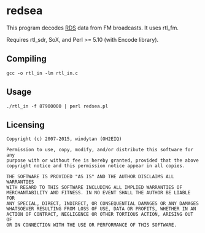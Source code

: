 redsea
======
This program decodes [RDS](http://en.wikipedia.org/wiki/Radio_Data_System) data from FM broadcasts. It uses rtl_fm.

Requires rtl_sdr, SoX, and Perl &gt;= 5.10 (with Encode library).

Compiling
---------

    gcc -o rtl_in -lm rtl_in.c

Usage
-----

    ./rtl_in -f 87900000 | perl redsea.pl

Licensing
---------

    Copyright (c) 2007-2015, windytan (OH2EIQ)
    
    Permission to use, copy, modify, and/or distribute this software for any
    purpose with or without fee is hereby granted, provided that the above
    copyright notice and this permission notice appear in all copies.
    
    THE SOFTWARE IS PROVIDED "AS IS" AND THE AUTHOR DISCLAIMS ALL WARRANTIES
    WITH REGARD TO THIS SOFTWARE INCLUDING ALL IMPLIED WARRANTIES OF
    MERCHANTABILITY AND FITNESS. IN NO EVENT SHALL THE AUTHOR BE LIABLE FOR
    ANY SPECIAL, DIRECT, INDIRECT, OR CONSEQUENTIAL DAMAGES OR ANY DAMAGES
    WHATSOEVER RESULTING FROM LOSS OF USE, DATA OR PROFITS, WHETHER IN AN
    ACTION OF CONTRACT, NEGLIGENCE OR OTHER TORTIOUS ACTION, ARISING OUT OF
    OR IN CONNECTION WITH THE USE OR PERFORMANCE OF THIS SOFTWARE.
